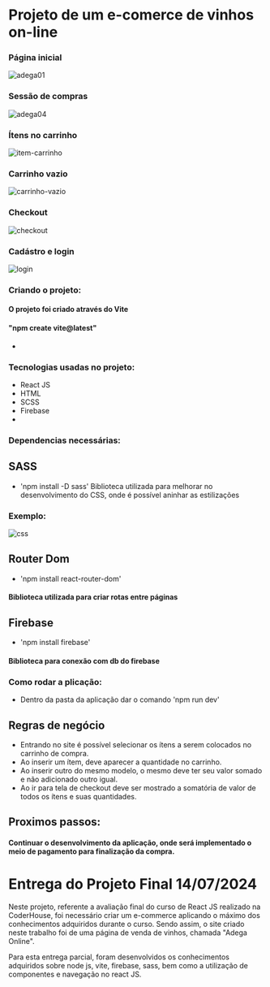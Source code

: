 # Projeto de um e-comerce de vinhos on-line
### Página inicial
![adega01](https://github.com/user-attachments/assets/6b6dc7c1-0fb0-4fbc-aa9d-d7d9d33d201b)
### Sessão de compras
![adega04](https://github.com/user-attachments/assets/e4c0a8f4-6f3b-4d01-ae8e-146c8adb7b88)
### Ítens no carrinho
![item-carrinho](https://github.com/user-attachments/assets/8a2085a0-3ac7-46f8-bb54-aedb0688a55c)
### Carrinho vazio
![carrinho-vazio](https://github.com/user-attachments/assets/bb03b61c-e65c-4ba9-825a-dae98fcf8a54)
### Checkout
![checkout](https://github.com/user-attachments/assets/c1143a43-e24a-4750-844d-c7be0442f53a)
### Cadástro e login
![login](https://github.com/user-attachments/assets/34d39384-b150-43d3-bde4-e98d089e4f3a)
### Criando o projeto:
#### O projeto foi criado através do Vite
   #### "npm create vite@latest"
-
### Tecnologias usadas no projeto:
- React JS
- HTML
- SCSS
- Firebase
- 
### Dependencias necessárias:
## SASS 
  -  'npm install -D sass'
  Biblioteca utilizada para melhorar no desenvolvimento do CSS, onde é possível aninhar as estilizações
### Exemplo:
![css](https://github.com/user-attachments/assets/b8c16852-b2e6-4259-bb80-2b43ce7ad9d6)


## Router Dom
  -  'npm install react-router-dom'
 #### Biblioteca utilizada para criar rotas entre páginas

## Firebase 
  -  'npm install firebase'
#### Biblioteca para conexão com db do firebase

### Como rodar a plicação:
- Dentro da pasta da aplicação dar o comando 'npm run dev'

## Regras de negócio
- Entrando no site é possível selecionar os ítens a serem colocados no carrinho de compra.
- Ao inserir um ítem, deve aparecer a quantidade no carrinho.
- Ao inserir outro do mesmo modelo, o mesmo deve ter seu valor somado e não adicionado outro igual.
- Ao ir para tela de checkout deve ser mostrado a somatória de valor de todos os ítens e suas quantidades.
## Proximos passos:
  #### Continuar o desenvolvimento da aplicação, onde será implementado o meio de pagamento para finalização da compra.
  






# Entrega do Projeto Final 14/07/2024
<p>Neste projeto, referente a avaliação final do curso de React JS realizado na CoderHouse, foi necessário criar um e-commerce aplicando o máximo dos conhecimentos adquiridos durante o curso. Sendo assim, o site criado neste trabalho foi de uma página de venda de vinhos, chamada "Adega Online".</p>
<p>Para esta entrega parcial, foram desenvolvidos os conhecimentos adquiridos sobre node js, vite, firebase, sass, bem como a utilização de componentes e navegação no react JS.</p>

